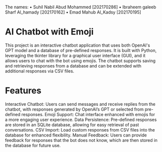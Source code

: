 The names: 
•	Suhil Nabil Abud Mohammed [202170286]
•	Ibraheem galeeb Sharf Al_hamady [202170162]
•	Emad Mahub Al_Kadsy [202170195]

# AI Chatbot with Emoji

This project is an interactive chatbot application that uses both OpenAI's GPT model and a database of pre-defined responses. It is built with Python, leveraging the tkinter library for a graphical user interface (GUI), and it allows users to chat with the bot using emojis. The chatbot supports saving and retrieving responses from a database and can be extended with additional responses via CSV files.

# Features
Interactive Chatbot: Users can send messages and receive replies from the chatbot, with responses generated by OpenAI’s GPT or selected from pre-defined responses.
Emoji Support: Chat interface enhanced with emojis for a more engaging user experience.
Data Persistence: Pre-defined responses are stored in an SQLite database, allowing for easy retrieval of past conversations.
CSV Import: Load custom responses from CSV files into the database for enhanced flexibility.
Manual Feedback: Users can provide feedback for responses that the bot does not know, which are then stored in the database for future use.
